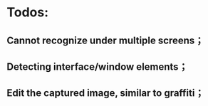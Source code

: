 # Todos:
 ## Cannot recognize under multiple screens；
 ## Detecting interface/window elements；
 ## Edit the captured image, similar to graffiti；
